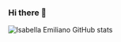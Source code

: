 ### Hi there 👋

![Isabella Emiliano GitHub stats](https://github-readme-stats.vercel.app/api?username=isabellaCE&count_private=true)
